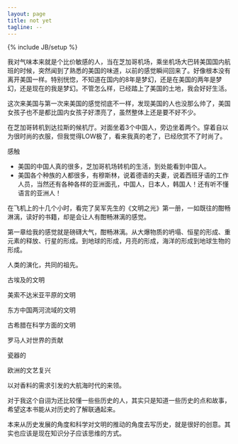 ```yaml
---
layout: page
title: not yet
tagline: --
---
```

{% include JB/setup %}


我对气味本来就是个比价敏感的人，当在芝加哥机场，乘坐机场大巴转美国国内航班的时候，突然闻到了熟悉的美国的味道，以前的感觉瞬间回来了。好像根本没有离开美国一样。特别恍惚，不知道在国内的8年是梦幻，还是在美国的两年是梦幻，还是现在的我是梦幻。不管怎么样，已经踏上了美国的土地，我会好好生活。


这次来美国与第一次来美国的感觉彻底不一样，发现美国的人也没那么帅了，美国女孩子也不是都比国内女孩子好漂亮了，虽然整体上还是要不好不少。


在芝加哥转机到达拉斯的候机厅。对面坐着3个中国人，旁边坐着两个。穿着自以为很时尚的衣服，但我觉得LOW极了，看来我真的老了，已经欣赏不了时尚了。


感触
* 美国的中国人真的很多，芝加哥机场转机的生活，到处能看到中国人。
* 美国各个种族的人都很多，有穆斯林，说着德语的夫妻，说着西班牙语的工作人员，当然还有各种各样的亚洲面孔，中国人，日本人，韩国人！还有听不懂语言的亚洲人！


在飞机上的十几个小时，看完了吴军先生的《文明之光》第一册，一如既往的酣畅淋漓，读好的书籍，却是会让人有酣畅淋漓的感觉。

第一章给我的感觉就是磅礴大气，酣畅淋漓。从大爆物质的坍塌、恒星的形成、重元素的释放、行星的形成。到地球的形成，月亮的形成，海洋的形成到地球生物的形成。

人类的演化，共同的祖先。


古埃及的文明

美索不达米亚平原的文明

东方中国两河流域的文明

古希腊在科学方面的文明

罗马人对世界的贡献

瓷器的

欧洲的文艺复兴 

以对香料的需求引发的大航海时代的来领。

对于我这个自诩为还比较懂一些些历史的人，其实只是知道一些历史的点和故事，希望这本书能从对历史的了解联通起来。

本来从历史发展的角度和科学对文明的推动的角度去写历史，就是很好的创意。其实也应该是现在知识分子应该思维的方式。



